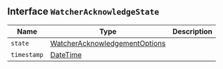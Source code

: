 ## Interface `WatcherAcknowledgeState`

| Name | Type | Description |
| - | - | - |
| `state` | [WatcherAcknowledgementOptions](./WatcherAcknowledgementOptions.md) | &nbsp; |
| `timestamp` | [DateTime](./DateTime.md) | &nbsp; |

